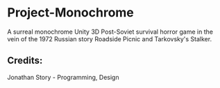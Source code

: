 # Project-Monochrome
A surreal monochrome Unity 3D Post-Soviet survival horror game in the vein of the 1972 Russian story Roadside Picnic and Tarkovsky's Stalker.


## Credits: 
Jonathan Story - Programming, Design
